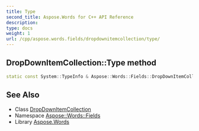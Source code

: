 ```yaml
---
title: Type
second_title: Aspose.Words for C++ API Reference
description: 
type: docs
weight: 1
url: /cpp/aspose.words.fields/dropdownitemcollection/type/
---
```

## DropDownItemCollection::Type method




```cpp
static const System::TypeInfo & Aspose::Words::Fields::DropDownItemCollection::Type()
```

## See Also

* Class [DropDownItemCollection](../)
* Namespace [Aspose::Words::Fields](../../)
* Library [Aspose.Words](../../../)
